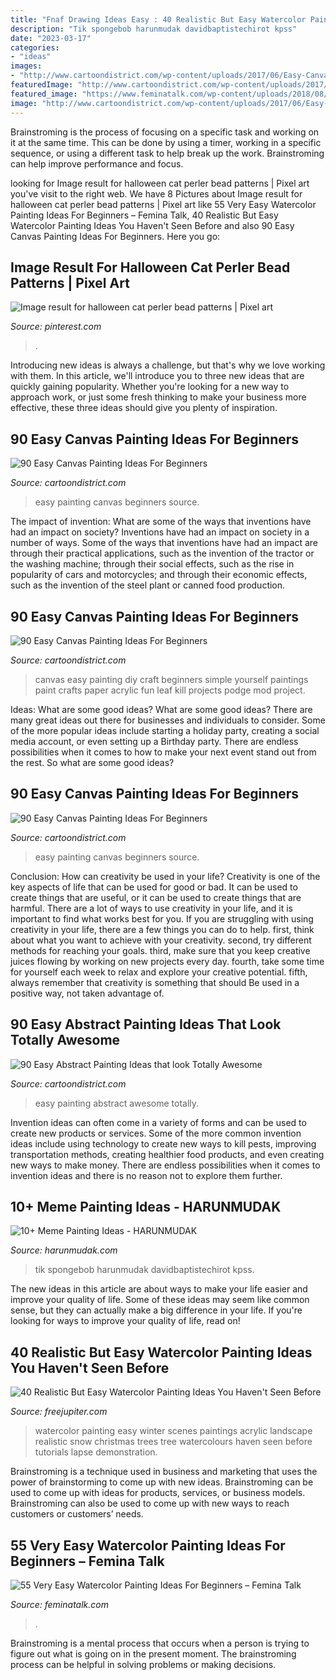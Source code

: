 ```yaml
---
title: "Fnaf Drawing Ideas Easy : 40 Realistic But Easy Watercolor Painting Ideas You Haven&#039;t Seen Before"
description: "Tik spongebob harunmudak davidbaptistechirot kpss"
date: "2023-03-17"
categories:
- "ideas"
images:
- "http://www.cartoondistrict.com/wp-content/uploads/2017/06/Easy-Canvas-Painting-Ideas-For-Beginners22-1.jpg"
featuredImage: "http://www.cartoondistrict.com/wp-content/uploads/2017/06/Easy-Canvas-Painting-Ideas-For-Beginners14-1.jpg"
featured_image: "https://www.feminatalk.com/wp-content/uploads/2018/08/Very-Easy-Watercolor-Painting-Ideas-for-beginners00002.jpg"
image: "http://www.cartoondistrict.com/wp-content/uploads/2017/06/Easy-Canvas-Painting-Ideas-For-Beginners22-1.jpg"
---
```



Brainstroming is the process of focusing on a specific task and working on it at the same time. This can be done by using a timer, working in a specific sequence, or using a different task to help break up the work. Brainstroming can help improve performance and focus.

	

		
looking for Image result for halloween cat perler bead patterns | Pixel art you've visit to the right web. We have 8 Pictures about Image result for halloween cat perler bead patterns | Pixel art like 55 Very Easy Watercolor Painting Ideas For Beginners – Femina Talk, 40 Realistic But Easy Watercolor Painting Ideas You Haven&#039;t Seen Before and also 90 Easy Canvas Painting Ideas For Beginners. Here you go:
		
    
## Image Result For Halloween Cat Perler Bead Patterns | Pixel Art

<img loading=lazy src="https://i.pinimg.com/736x/92/cf/70/92cf702caa670b2b5d7731763f205d67.jpg" onerror="this.onerror=null;this.src='https://tse4.mm.bing.net/th?id=OIP.TlIl5Tg9zG1dluUppJ0OowHaKX&amp;pid=15.1';" alt="Image result for halloween cat perler bead patterns | Pixel art">

_Source: pinterest.com_

>. 

	

Introducing new ideas is always a challenge, but that's why we love working with them. In this article, we'll introduce you to three new ideas that are quickly gaining popularity. Whether you're looking for a new way to approach work, or just some fresh thinking to make your business more effective, these three ideas should give you plenty of inspiration.

    
## 90 Easy Canvas Painting Ideas For Beginners

<img loading=lazy src="http://www.cartoondistrict.com/wp-content/uploads/2017/06/Easy-Canvas-Painting-Ideas-For-Beginners42.jpg" onerror="this.onerror=null;this.src='https://tse2.mm.bing.net/th?id=OIP.sllct5qKzPG6vZmUg4bYoAHaJ4&amp;pid=15.1';" alt="90 Easy Canvas Painting Ideas For Beginners">

_Source: cartoondistrict.com_

>easy painting canvas beginners source. 

	

The impact of invention: What are some of the ways that inventions have had an impact on society?
Inventions have had an impact on society in a number of ways. Some of the ways that inventions have had an impact are through their practical applications, such as the invention of the tractor or the washing machine; through their social effects, such as the rise in popularity of cars and motorcycles; and through their economic effects, such as the invention of the steel plant or canned food production.

    
## 90 Easy Canvas Painting Ideas For Beginners

<img loading=lazy src="http://www.cartoondistrict.com/wp-content/uploads/2017/06/Easy-Canvas-Painting-Ideas-For-Beginners22-1.jpg" onerror="this.onerror=null;this.src='https://tse2.mm.bing.net/th?id=OIP.UAbrR4Di0jXihJ-Lj8tMigHaJ4&amp;pid=15.1';" alt="90 Easy Canvas Painting Ideas For Beginners">

_Source: cartoondistrict.com_

>canvas easy painting diy craft beginners simple yourself paintings paint crafts paper acrylic fun leaf kill projects podge mod project. 

	

Ideas: What are some good ideas?
What are some good ideas?
There are many great ideas out there for businesses and individuals to consider. Some of the more popular ideas include starting a holiday party, creating a social media account, or even setting up a Birthday party. There are endless possibilities when it comes to how to make your next event stand out from the rest. So what are some good ideas?

    
## 90 Easy Canvas Painting Ideas For Beginners

<img loading=lazy src="http://www.cartoondistrict.com/wp-content/uploads/2017/06/Easy-Canvas-Painting-Ideas-For-Beginners14-1.jpg" onerror="this.onerror=null;this.src='https://tse4.mm.bing.net/th?id=OIP.FHaDAuy51KKQGFrNYrTWLQHaJ4&amp;pid=15.1';" alt="90 Easy Canvas Painting Ideas For Beginners">

_Source: cartoondistrict.com_

>easy painting canvas beginners source. 

	

Conclusion: How can creativity be used in your life?
Creativity is one of the key aspects of life that can be used for good or bad. It can be used to create things that are useful, or it can be used to create things that are harmful. There are a lot of ways to use creativity in your life, and it is important to find what works best for you. If you are struggling with using creativity in your life, there are a few things you can do to help. first, think about what you want to achieve with your creativity. second, try different methods for reaching your goals. third, make sure that you keep creative juices flowing by working on new projects every day. fourth, take some time for yourself each week to relax and explore your creative potential. fifth, always remember that creativity is something that should Be used in a positive way, not taken advantage of.

    
## 90 Easy Abstract Painting Ideas That Look Totally Awesome

<img loading=lazy src="http://www.cartoondistrict.com/wp-content/uploads/2017/06/Easy-Abstract-Painting-Ideas00012.jpg" onerror="this.onerror=null;this.src='https://tse2.mm.bing.net/th?id=OIP.6hihjezKc6jVR64368qdtwHaNJ&amp;pid=15.1';" alt="90 Easy Abstract Painting Ideas that look Totally Awesome">

_Source: cartoondistrict.com_

>easy painting abstract awesome totally. 

	

Invention ideas can often come in a variety of forms and can be used to create new products or services. Some of the more common invention ideas include using technology to create new ways to kill pests, improving transportation methods, creating healthier food products, and even creating new ways to make money. There are endless possibilities when it comes to invention ideas and there is no reason not to explore them further.

    
## 10+ Meme Painting Ideas - HARUNMUDAK

<img loading=lazy src="https://harunmudak.com/wp-content/uploads/2020/07/b590c05bd39608d5e2226c72e45f9d09-576x1024.jpg" onerror="this.onerror=null;this.src='https://tse1.mm.bing.net/th?id=OIP.9e278IDXzcENRTKPKKjmdAHaNK&amp;pid=15.1';" alt="10+ Meme Painting Ideas - HARUNMUDAK">

_Source: harunmudak.com_

>tik spongebob harunmudak davidbaptistechirot kpss. 

	

The new ideas in this article are about ways to make your life easier and improve your quality of life. Some of these ideas may seem like common sense, but they can actually make a big difference in your life. If you're looking for ways to improve your quality of life, read on!

    
## 40 Realistic But Easy Watercolor Painting Ideas You Haven&#039;t Seen Before

<img loading=lazy src="http://www.freejupiter.com/wp-content/uploads/2018/07/Easy-Watercolor-Painting-Ideas-19-1.jpg" onerror="this.onerror=null;this.src='https://tse1.mm.bing.net/th?id=OIP.e_c0HXHl6ee-RnWU5uFEHwHaKt&amp;pid=15.1';" alt="40 Realistic But Easy Watercolor Painting Ideas You Haven&#039;t Seen Before">

_Source: freejupiter.com_

>watercolor painting easy winter scenes paintings acrylic landscape realistic snow christmas trees tree watercolours haven seen before tutorials lapse demonstration. 

	

Brainstroming is a technique used in business and marketing that uses the power of brainstorming to come up with new ideas. Brainstroming can be used to come up with ideas for products, services, or business models. Brainstroming can also be used to come up with new ways to reach customers or customers’ needs.

    
## 55 Very Easy Watercolor Painting Ideas For Beginners – Femina Talk

<img loading=lazy src="https://www.feminatalk.com/wp-content/uploads/2018/08/Very-Easy-Watercolor-Painting-Ideas-for-beginners00002.jpg" onerror="this.onerror=null;this.src='https://tse4.mm.bing.net/th?id=OIP.ohjgvPs_VJfWpOy9Ot9rdAHaLH&amp;pid=15.1';" alt="55 Very Easy Watercolor Painting Ideas For Beginners – Femina Talk">

_Source: feminatalk.com_

>. 

	

Brainstroming is a mental process that occurs when a person is trying to figure out what is going on in the present moment. The brainstroming process can be helpful in solving problems or making decisions.

